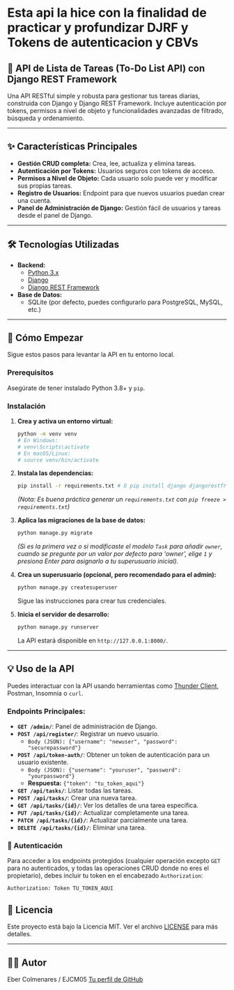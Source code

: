 # Esta api la hice con la finalidad de practicar y profundizar DJRF y Tokens de autenticacion y CBVs

## 🚀 API de Lista de Tareas (To-Do List API) con Django REST Framework

Una API RESTful simple y robusta para gestionar tus tareas diarias, construida con Django y Django REST Framework. Incluye autenticación por tokens, permisos a nivel de objeto y funcionalidades avanzadas de filtrado, búsqueda y ordenamiento.

---

## ✨ Características Principales

* **Gestión CRUD completa:** Crea, lee, actualiza y elimina tareas.
* **Autenticación por Tokens:** Usuarios seguros con tokens de acceso.
* **Permisos a Nivel de Objeto:** Cada usuario solo puede ver y modificar sus propias tareas.
* **Registro de Usuarios:** Endpoint para que nuevos usuarios puedan crear una cuenta.
* **Panel de Administración de Django:** Gestión fácil de usuarios y tareas desde el panel de Django.

---

## 🛠️ Tecnologías Utilizadas

* **Backend:**
    * [Python 3.x](https://www.python.org/)
    * [Django](https://www.djangoproject.com/)
    * [Django REST Framework](https://www.django-rest-framework.org/)
* **Base de Datos:**
    * SQLite (por defecto, puedes configurarlo para PostgreSQL, MySQL, etc.)

---

## 🚀 Cómo Empezar

Sigue estos pasos para levantar la API en tu entorno local.

### Prerequisitos

Asegúrate de tener instalado Python 3.8+ y `pip`.

### Instalación

1.  **Crea y activa un entorno virtual:**
    ```bash
    python -m venv venv
    # En Windows:
    # venv\Scripts\activate
    # En macOS/Linux:
    # source venv/bin/activate
    ```

2.  **Instala las dependencias:**
    ```bash
    pip install -r requirements.txt # O pip install django djangorestframework django-filter
    ```
    *(Nota: Es buena práctica generar un `requirements.txt` con `pip freeze > requirements.txt`)*

3.  **Aplica las migraciones de la base de datos:**
    ```bash
    python manage.py migrate
    ```
    *(Si es la primera vez o si modificaste el modelo `Task` para añadir `owner`, cuando se pregunte por un valor por defecto para 'owner', elige `1` y presiona Enter para asignarlo a tu superusuario inicial).*

4.  **Crea un superusuario (opcional, pero recomendado para el admin):**
    ```bash
    python manage.py createsuperuser
    ```
    Sigue las instrucciones para crear tus credenciales.

5.  **Inicia el servidor de desarrollo:**
    ```bash
    python manage.py runserver
    ```
    La API estará disponible en `http://127.0.0.1:8000/`.

---

## 💡 Uso de la API

Puedes interactuar con la API usando herramientas como [Thunder Client](https://marketplace.visualstudio.com/items?itemName=rangav.vscode-thunder-client), Postman, Insomnia o `curl`.

### Endpoints Principales:

* **`GET /admin/`**: Panel de administración de Django.
* **`POST /api/register/`**: Registrar un nuevo usuario.
    * `Body (JSON): {"username": "newuser", "password": "securepassword"}`
* **`POST /api/token-auth/`**: Obtener un token de autenticación para un usuario existente.
    * `Body (JSON): {"username": "youruser", "password": "yourpassword"}`
    * **Respuesta:** `{"token": "tu_token_aqui"}`
* **`GET /api/tasks/`**: Listar todas las tareas.
* **`POST /api/tasks/`**: Crear una nueva tarea.
* **`GET /api/tasks/{id}/`**: Ver los detalles de una tarea específica.
* **`PUT /api/tasks/{id}/`**: Actualizar completamente una tarea.
* **`PATCH /api/tasks/{id}/`**: Actualizar parcialmente una tarea.
* **`DELETE /api/tasks/{id}/`**: Eliminar una tarea.

### 🔐 Autenticación

Para acceder a los endpoints protegidos (cualquier operación excepto `GET` para no autenticados, y todas las operaciones CRUD donde no eres el propietario), debes incluir tu token en el encabezado `Authorization`:

`Authorization: Token TU_TOKEN_AQUI`

## 📄 Licencia

Este proyecto está bajo la Licencia MIT. Ver el archivo [LICENSE](LICENSE) para más detalles.

---

## 👨‍💻 Autor

Eber Colmenares / EJCM05
[Tu perfil de GitHub](https://github.com/EJCM05)